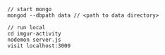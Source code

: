 
    // start mongo
    mongod --dbpath data // <path to data directory>

    // run local
    cd imgur-activity
    nodemon server.js
    visit localhost:3000
